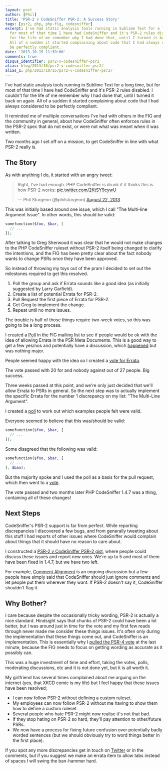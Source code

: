 ```yaml
---
layout: post
author: [Phil]
title: 'PSR-2 v CodeSniffer PSR-2: A Success Story'
tags: [psr2, php, php-fig, codesniffer]
excerpt: I've had static analysis tools running in Sublime Text for a long time, but
  for most of that time I have had CodeSniffer and it's PSR-2 rules disabled. I couldn't
  for the life of me remember why I had done that, until I turned it back on again.
  All of a sudden it started complaining about code that I had always considered to
  be perfectly compliant.
date: '2013-10-15 11:39:00'
comments: true
disqus_identifier: psr2-v-codesniffer-psr2
alias: blog/2013/10/psr2-v-codesniffer-psr2/
alias_1: php/2013/10/15/psr2-v-codesniffer-psr2/
---
```


I've had static analysis tools running in Sublime Text for a long time, but for most of that time I have had CodeSniffer and it's PSR-2 rules disabled. I couldn't for the life of me remember why I had done that, until I turned it back on again. All of a sudden it started complaining about code that I had always considered to be perfectly compliant.

It reminded me of multiple conversations I've had with others in the FIG and the community in general, about how CodeSniffer often enforces rules in the PSR-2 spec that do not exist, or were not what was meant when it was written.

Two months ago I set off on a mission, to get CodeSniffer in line with what PSR-2 really is.

## The Story

As with anything I do, it started with an angry tweet:

<blockquote class="twitter-tweet"><p>Right, I’ve had enough. PHP CodeSniffer is drunk if it thinks this is how PSR-2 works: <a href="http://t.co/2KtSY9cywU">pic.twitter.com/2KtSY9cywU</a></p>&mdash; Phil Sturgeon (@philsturgeon) <a href="https://twitter.com/philsturgeon/statuses/370657376699166720">August 22, 2013</a></blockquote>
<script async src="//platform.twitter.com/widgets.js" charset="utf-8"></script>

This was initially based around one issue, which I call "The Multi-line Argument Issue". In other words, this should be valid:

~~~php
somefunction($foo, $bar, [
  // ...
]);
~~~

After talking to Greg Sherwood it was clear that he would not make changes to the PHP CodeSniffer ruleset without PSR-2 itself being changed to clarify the intentions, and the FIG has been pretty clear about the fact nobody wants to change PSRs once they have been approved.

So instead of throwing my toys out of the pram I decided to set out the milestones required to get this resolved.

1. Poll the group and ask if Errata sounds like a good idea (as initially suggested by Larry Garfield).
1. Create a list of potential Errata for PSR-2.
1. Pull Request the first piece of Errata for PSR-2.
1. Get Greg to implement the change.
1. Repeat until no more issues.

The trouble is half of those things require two-week votes, so this was going to be a long process.

I created a [Poll](https://groups.google.com/forum/?fromgroups=#!topic/php-fig/89he2UxZopk) in the FIG mailing list to see if people would be ok with the idea of allowing Errata in the PSR Meta Documents. This is a good way to get a few yes/nos and potentially have a discussion, which [happened](https://groups.google.com/d/msg/php-fig/lWA0nL_Rs3A/VxWstqQbLEQJ) but was nothing major.

People seemed happy with the idea so I created a [vote for Errata](https://groups.google.com/d/msg/php-fig/qTROKw07848/oHrdnF_Y9fYJ).

The vote passed with 20 for and nobody against out of 27 people. Big success.

Three weeks passed at this point, and we're only just decided that we'll allow Errata to PSRs in general. So the next step was to actually implement the specific Errata for the number 1 discrepancy on my list: "The Multi-Line Argument". 

I created a [poll](https://groups.google.com/d/msg/php-fig/tcOfuWcKNdM/RWX3AzMgNK4J) to work out which examples people felt were valid.

Everyone seemed to believe that this was/should be valid:

~~~php
somefunction($foo, $bar, [
  // ...
]);
~~~

Some disagreed that the following was valid:

~~~php
somefunction($foo, $bar, [
  // ...
], $ban);
~~~

But the majority spoke and I used the poll as a basis for the pull request, which then went to a [vote](https://groups.google.com/d/msg/php-fig/-7iArK7WZA0/6MmXRIWGPIMJ).

The vote passed and two months later PHP CodeSniffer 1.4.7 was a thing, containing all of these changes! 

## Next Steps

CodeSniffer's PSR-2 support is far from perfect. While reporting discrepancies I discovered a few bugs, and from generally tweeting about this stuff I had reports of other issues where CodeSniffer would complain about things that it should have no reason to care about.

I constructed a [PSR-2 v CodeSniffer PSR-2 gist](https://gist.github.com/philsturgeon/6320152#file-3-comment-indentation-md), where people could discuss these issues and report new ones. We're up to 5 and most of them have been fixed in 1.4.7, but we have two left.

For example, [Comment Alignment](https://gist.github.com/philsturgeon/6320152#file-3-comment-indentation-md) is an ongoing discussion but a few people have simply said that CodeSniffer should just ignore comments and let people put them wherever they want. If PSR-2 doesn't say it, CodeSniffer shouldn't flag it.

## Why Bother?

I care because despite the occasionally tricky wording, PSR-2 is actually a nice standard. Hindsight says that chunks of PSR-2 could have been a lot better, but I was around just in time for the vote and my first few reads through never made me consider these things issues. It's often only during the implementation that these things come out, and CodeSniffer is an implementation. This is essentially why I [pulled the PSR-4 vote](http://www.reddit.com/r/PHP/comments/1nks5e/ps4_voting_has_been_pulled_voting_is_closed_and/) at the last minute, because the FIG needs to focus on getting wording as accurate as it possibly can.

This was a huge investment of time and effort, taking the votes, polls, moderating discussions, etc and it is not done yet, but it is all worth it.

My girlfriend has several times complained about me arguing on the internet (yes, that XKCD comic is my life) but I feel happy that these issues have been resolved;

* I can now follow PSR-2 without defining a custom ruleset.
* My employees can now follow PSR-2 without me having to show them how to define a custom ruleset.
* Several people who hate PSR-2 might now realise it's not that bad.
* If they stop hating on PSR-2 so hard, they'll pay attention to other/future PSRs.
* We now have a process for fixing future confusion over potentially badly worded sentences (but we should obviously try to word things better in the first place).

If you spot any more discrepancies get in touch on [Twitter](http://twitter.com/philsturgeon) or in the comments, but if you suggest we make an errata item to allow tabs instead of spaces I will swing the ban-hammer hard.

